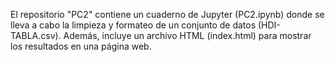 El repositorio "PC2" contiene un cuaderno de Jupyter (PC2.ipynb) donde se lleva a cabo la limpieza y formateo de un conjunto de datos (HDI-TABLA.csv). Además, incluye un archivo HTML (index.html) para mostrar los resultados en una página web. 
